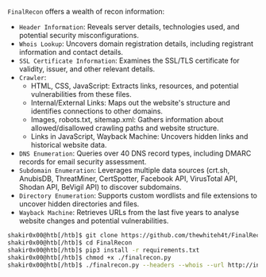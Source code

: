 
`FinalRecon` offers a wealth of recon information:

- `Header Information`: Reveals server details, technologies used, and potential security misconfigurations.
- `Whois Lookup`: Uncovers domain registration details, including registrant information and contact details.
- `SSL Certificate Information`: Examines the SSL/TLS certificate for validity, issuer, and other relevant details.
- `Crawler`:
    - HTML, CSS, JavaScript: Extracts links, resources, and potential vulnerabilities from these files.
    - Internal/External Links: Maps out the website's structure and identifies connections to other domains.
    - Images, robots.txt, sitemap.xml: Gathers information about allowed/disallowed crawling paths and website structure.
    - Links in JavaScript, Wayback Machine: Uncovers hidden links and historical website data.
- `DNS Enumeration`: Queries over 40 DNS record types, including DMARC records for email security assessment.
- `Subdomain Enumeration`: Leverages multiple data sources (crt.sh, AnubisDB, ThreatMiner, CertSpotter, Facebook API, VirusTotal API, Shodan API, BeVigil API) to discover subdomains.
- `Directory Enumeration`: Supports custom wordlists and file extensions to uncover hidden directories and files.
- `Wayback Machine`: Retrieves URLs from the last five years to analyse website changes and potential vulnerabilities.


```sh
shakir0x00@htb[/htb]$ git clone https://github.com/thewhiteh4t/FinalRecon.git
shakir0x00@htb[/htb]$ cd FinalRecon
shakir0x00@htb[/htb]$ pip3 install -r requirements.txt
shakir0x00@htb[/htb]$ chmod +x ./finalrecon.py
shakir0x00@htb[/htb]$ ./finalrecon.py --headers --whois --url http://inlanefreight.com

```


